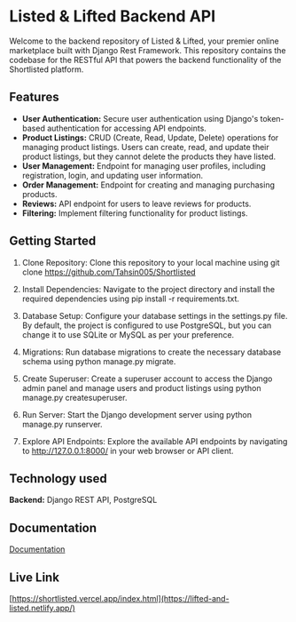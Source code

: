 
# Listed & Lifted Backend API


Welcome to the backend repository of Listed & Lifted, your premier online marketplace built with Django Rest Framework. This repository contains the codebase for the RESTful API that powers the backend functionality of the Shortlisted platform.
## Features

- **User Authentication:** Secure user authentication using Django's token-based authentication for accessing API endpoints.
- **Product Listings:** CRUD (Create, Read, Update, Delete) operations for managing product listings. Users can create, read, and update their product listings, but they cannot delete the products they have listed.
- **User Management:** Endpoint for managing user profiles, including registration, login, and updating user information.
- **Order Management:** Endpoint for creating and managing purchasing products.
- **Reviews:** API endpoint for users to leave reviews for products.
- **Filtering:** Implement filtering functionality for product listings.

## Getting Started

1. Clone Repository: Clone this repository to your local machine using git clone https://github.com/Tahsin005/Shortlisted

2. Install Dependencies: Navigate to the project directory and install the required dependencies using pip install -r requirements.txt.

3. Database Setup: Configure your database settings in the settings.py file. By default, the project is configured to use PostgreSQL, but you can change it to use SQLite or MySQL as per your preference.

4. Migrations: Run database migrations to create the necessary database schema using python manage.py migrate.

5. Create Superuser: Create a superuser account to access the Django admin panel and manage users and product listings using python manage.py createsuperuser.

6. Run Server: Start the Django development server using python manage.py runserver.

7. Explore API Endpoints: Explore the available API endpoints by navigating to http://127.0.0.1:8000/ in your web browser or API client.
## Technology used



**Backend:** Django REST API, PostgreSQL


## Documentation

[Documentation](https://docs.google.com/document/d/1T4xksYexwfVn3DL_4BhjQ74RO2jSyqf8FNJl_0ZwBBM/edit?usp=sharing)


## Live Link

[https://shortlisted.vercel.app/index.html](https://lifted-and-listed.netlify.app/)

